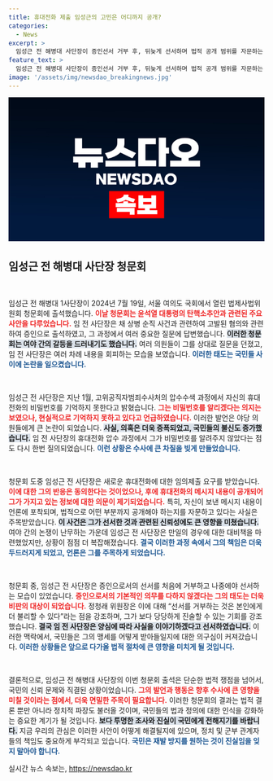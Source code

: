 ```yaml
---
title: 휴대전화 제출 임성근의 고민은 어디까지 공개?
categories:
  - News
excerpt: >
  임성근 전 해병대 사단장이 증인선서 거부 후, 뒤늦게 선서하며 법적 공개 범위를 자문하는 문자 메시지가 언론에 포착됐다. 그는 압수수색된 휴대전화 비밀번호를 잊어버렸다고 주장하며, 새로운 휴대전화의 자료 제출에 대한 동의 의사를 밝혔다. 진실은 과연 무엇일까?
feature_text: >
  임성근 전 해병대 사단장이 증인선서 거부 후, 뒤늦게 선서하며 법적 공개 범위를 자문하는 문자 메시지가 언론에 포착됐다. 그는 압수수색된 휴대전화 비밀번호를 잊어버렸다고 주장하며, 새로운 휴대전화의 자료 제출에 대한 동의 의사를 밝혔다. 진실은 과연 무엇일까?
image: '/assets/img/newsdao_breakingnews.jpg'
---
```


<p><img src="/assets/img/newsdao_breakingnews.jpg" alt="cryptoinkorea 속보" /></p>

<h2 data-ke-size="size26">임성근 전 해병대 사단장 청문회</h2>

<p data-ke-size="size16">&nbsp;</p>

<p>임성근 전 해병대 1사단장이 2024년 7월 19일, 서울 여의도 국회에서 열린 법제사법위원회 청문회에 출석했습니다. <b><span style="color: #ee2323;">이날 청문회는 윤석열 대통령의 탄핵소추안과 관련된 주요 사안을 다루었습니다.</span></b> 임 전 사단장은 채 상병 순직 사건과 관련하여 고발된 혐의와 관련하여 증인으로 출석하였고, 그 과정에서 여러 중요한 질문에 답변했습니다. <b><span style="background-color: #21538527;">이러한 청문회는 여야 간의 갈등을 드러내기도 했습니다.</span></b> 여러 의원들이 그를 상대로 질문을 던졌고, 임 전 사단장은 여러 차례 내용을 회피하는 모습을 보였습니다. <b><span style="color: #1a5490;">이러한 태도는 국민들 사이에 논란을 일으켰습니다.</span></b></p>

<p data-ke-size="size16">&nbsp;</p>

<p>임성근 전 사단장은 지난 1월, 고위공직자범죄수사처의 압수수색 과정에서 자신의 휴대전화의 비밀번호를 기억하지 못한다고 밝혔습니다. <b><span style="color: #ee2323;">그는 비밀번호를 알리겠다는 의지는 보였으나, 현실적으로 기억하지 못하고 있다고 언급하였습니다.</span></b> 이러한 발언은 야당 의원들에게 큰 논란이 되었습니다. <b><span style="background-color: #21538527;">사실, 의혹은 더욱 증폭되었고, 국민들의 불신도 증가했습니다.</span></b> 임 전 사단장의 휴대전화 압수 과정에서 그가 비밀번호를 알려주지 않았다는 점도 다시 한번 질의되었습니다. <b><span style="color: #1a5490;">이런 상황은 수사에 큰 차질을 빚게 만들었습니다.</span></b></p>

<p data-ke-size="size16">&nbsp;</p>

<p>청문회 도중 임성근 전 사단장은 새로운 휴대전화에 대한 임의제출 요구를 받았습니다. <b><span style="color: #ee2323;">이에 대한 그의 반응은 동의한다는 것이었으나, 후에 휴대전화의 메시지 내용이 공개되어 그가 가지고 있는 정보에 대한 의문이 제기되었습니다.</span></b> 특히, 자신이 보낸 메시지 내용이 언론에 포착되며, 법적으로 어떤 부분까지 공개해야 하는지를 자문하고 있다는 사실은 주목받았습니다. <b><span style="background-color: #21538527;">이 사건은 그가 선서한 것과 관련된 신뢰성에도 큰 영향을 미쳤습니다.</span></b> 여야 간의 논쟁이 난무하는 가운데 임성근 전 사단장은 만일의 경우에 대한 대비책을 마련했었지만, 상황이 점점 더 복잡해졌습니다. <b><span style="color: #1a5490;">결국 이러한 과정 속에서 그의 책임은 더욱 두드러지게 되었고, 언론은 그를 주목하게 되었습니다.</span></b></p>

<p data-ke-size="size16">&nbsp;</p>

<p>청문회 중, 임성근 전 사단장은 증인으로서의 선서를 처음에 거부하고 나중에야 선서하는 모습이 있었습니다. <b><span style="color: #ee2323;">증인으로서의 기본적인 의무를 다하지 않겠다는 그의 태도는 더욱 비판의 대상이 되었습니다.</span></b> 정청래 위원장은 이에 대해 “선서를 거부하는 것은 본인에게 더 불리할 수 있다”라는 점을 강조하며, 그가 보다 당당하게 진술할 수 있는 기회를 강조했습니다. <b><span style="background-color: #21538527;">결국 임 전 사단장은 양심에 따라 사실을 이야기하겠다고 선서하였습니다.</span></b> 이러한 맥락에서, 국민들은 그의 맹세를 어떻게 받아들일지에 대한 의구심이 커져갔습니다. <b><span style="color: #1a5490;">이러한 상황들은 앞으로 다가올 법적 절차에 큰 영향을 미치게 될 것입니다.</span></b></p>

<p data-ke-size="size16">&nbsp;</p>

<p>결론적으로, 임성근 전 해병대 사단장의 이번 청문회 출석은 단순한 법적 쟁점을 넘어서, 국민의 신뢰 문제와 직결된 상황이었습니다. <b><span style="color: #ee2323;">그의 발언과 행동은 향후 수사에 큰 영향을 미칠 것이라는 점에서, 더욱 면밀한 주목이 필요합니다.</span></b> 이러한 청문회의 결과는 법적 결론 뿐만 아니라 정치적 파장도 불러올 것이며, 국민들의 법과 정의에 대한 인식을 강화하는 중요한 계기가 될 것입니다. <b><span style="background-color: #21538527;">보다 투명한 조사와 진실이 국민에게 전해지기를 바랍니다.</span></b> 지금 우리의 관심은 이러한 사안이 어떻게 해결될지에 있으며, 정치 및 군부 관계자들의 책임도 중요하게 부각되고 있습니다. <b><span style="color: #1a5490;">국민은 재발 방지를 원하는 것이 진실임을 잊지 말아야 합니다.</span></b></p>
실시간 뉴스 속보는, <a href="https://newsdao.kr" rel="dofollow">https://newsdao.kr</a>


